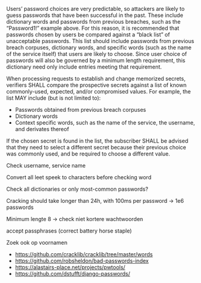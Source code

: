 
Users’ password choices are very predictable, so attackers are likely to guess passwords that have been successful in the past. These include dictionary words and passwords from previous breaches, such as the “Password1!” example above. For this reason, it is recommended that passwords chosen by users be compared against a “black list” of unacceptable passwords. This list should include passwords from previous breach corpuses, dictionary words, and specific words (such as the name of the service itself) that users are likely to choose. Since user choice of passwords will also be governed by a minimum length requirement, this dictionary need only include entries meeting that requirement.

When processing requests to establish and change memorized secrets, verifiers SHALL compare the prospective secrets against a list of known commonly-used, expected, and/or compromised values. For example, the list MAY include (but is not limited to):

*    Passwords obtained from previous breach corpuses
*    Dictionary words
*    Context specific words, such as the name of the service, the username, and derivates thereof

If the chosen secret is found in the list, the subscriber SHALL be advised that they need to select a different secret because their previous choice was commonly used, and be required to choose a different value.


Check username, service name


Convert all leet speek to characters before checking word

Check all dictionaries or only most-common passwords?

Cracking should take longer than 24h, with 100ms per password -> 1e6 passwords

Minimum lengte 8 -> check niet kortere wachtwoorden

accept passphrases (correct battery horse staple)

Zoek ook op voornamen

* https://github.com/cracklib/cracklib/tree/master/words
* https://github.com/robsheldon/bad-passwords-index
* https://alastairs-place.net/projects/pwtools/
* https://github.com/dstufft/django-passwords/
